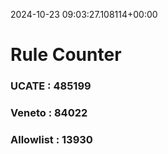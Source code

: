 2024-10-23 09:03:27.108114+00:00
# Rule Counter 
 ### UCATE : 485199

 ### Veneto : 84022

 ### Allowlist : 13930